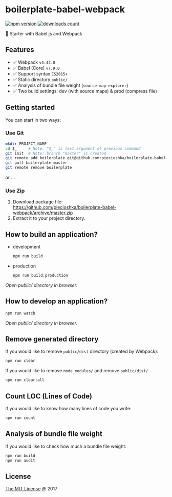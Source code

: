 # boilerplate-babel-webpack

[![npm version](https://badge.fury.io/js/boilerplate-babel-webpack.svg)](https://badge.fury.io/js/boilerplate-babel-webpack)
[![downloads count](https://img.shields.io/npm/dt/boilerplate-babel-webpack.svg)](https://www.npmjs.com/~piecioshka)

:fork_and_knife: Starter with Babel.js and Webpack

## Features

* :white_check_mark: Webpack `v4.42.0`
* :white_check_mark: Babel (Core) `v7.9.0`
* :white_check_mark: Support syntax `ES2015+`
* :white_check_mark: Static directory `public/`
* :white_check_mark: Analysis of bundle file weight (`source-map-explorer`)
* :white_check_mark: Two build settings: dev (with source maps) & prod (compress file)

## Getting started

You can start in two ways:

### Use Git

```bash
mkdir PROJECT_NAME
cd $_     # Note: "$_" is last argument of previous command
git init  # Note: branch "master" is created
git remote add boilerplate git@github.com:piecioshka/boilerplate-babel-webpack.git
git pull boilerplate master
git remote remove boilerplate
```

or ...

### Use Zip

1. Download package file:<br/>
    <https://github.com/piecioshka/boilerplate-babel-webpack/archive/master.zip>
2. Extract it to your project directory.

## How to build an application?

* development

    ```bash
    npm run build
    ```

* production

    ```bash
    npm run build:production
    ```

_Open public/ directory in browser._

## How to develop an application?

```bash
npm run watch
```

_Open public/ directory in browser._

## Remove generated directory

If you would like to remove `public/dist` directory (created by Webpack):

```bash
npm run clear
```

If you would like to remove `node_modules/` and remove `public/dist/`

```bash
npm run clear:all
```

## Count LOC (Lines of Code)

If you would like to know how many lines of code you write:

```bash
npm run count
```

## Analysis of bundle file weight

If you would like to check how much a bundle file weight:

```bash
npm run build
npm run audit
```

## License

[The MIT License](http://piecioshka.mit-license.org) @ 2017
